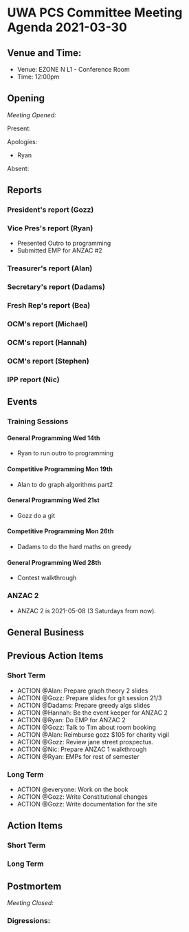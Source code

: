 # UWA PCS Committee Meeting Agenda 2021-03-30


## Venue and Time:
- Venue: EZONE N L1 - Conference Room 
- Time: 12:00pm

## Opening

*Meeting Opened:*

Present: 

Apologies: 
- Ryan

Absent: 

## Reports

### President's report (Gozz)

### Vice Pres's report (Ryan)
- Presented Outro to programming 
- Submitted EMP for ANZAC #2

### Treasurer's report (Alan)

### Secretary's report (Dadams)

### Fresh Rep's report (Bea)


### OCM's report (Michael) 


### OCM's report (Hannah)


### OCM's report (Stephen)


### IPP report (Nic)

## Events


### Training Sessions


#### General Programming Wed 14th
- Ryan to run outro to programming

#### Competitive Programming Mon 19th
- Alan to do graph algorithms part2

#### General Programming Wed 21st
- Gozz do a git

#### Competitive Programming Mon 26th
- Dadams to do the hard maths on greedy

#### General Programming Wed 28th
- Contest walkthrough

### ANZAC 2
- ANZAC 2 is 2021-05-08 (3 Saturdays from now).

## General Business

## Previous Action Items

### Short Term

- ACTION @Alan: Prepare graph theory 2 slides
- ACTION @Gozz: Prepare slides for git session 21/3
- ACTION @Dadams: Prepare greedy algs slides
- ACTION @Hannah: Be the event keeper for ANZAC 2
- ACTION @Ryan: Do EMP for ANZAC 2
- ACTION @Gozz: Talk to Tim about room booking
- ACTION @Alan: Reimburse gozz $105 for charity vigil
- ACTION @Gozz: Review jane street prospectus.
- ACTION @Nic: Prepare ANZAC 1 walkthrough
- ACTION @Ryan: EMPs for rest of semester


### Long Term

- ACTION @everyone: Work on the book
- ACTION @Gozz: Write Constitutional changes
- ACTION @Gozz: Write documentation for the site

## Action Items

### Short Term


### Long Term


## Postmortem

*Meeting Closed:*

### Digressions: 
